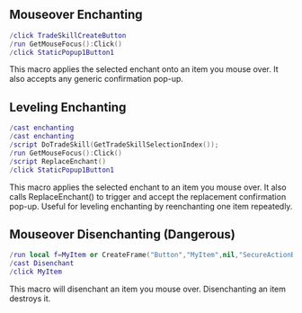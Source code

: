 ## Mouseover Enchanting
```lua
/click TradeSkillCreateButton
/run GetMouseFocus():Click()
/click StaticPopup1Button1
```
This macro applies the selected enchant onto an item you mouse over. It also accepts any generic confirmation pop-up.

## Leveling Enchanting
```lua
/cast enchanting
/cast enchanting
/script DoTradeSkill(GetTradeSkillSelectionIndex());
/run GetMouseFocus():Click()
/script ReplaceEnchant()
/click StaticPopup1Button1
```
This macro applies the selected enchant to an item you mouse over. It also calls ReplaceEnchant() to trigger and accept the replacement confirmation pop-up. Useful for leveling enchanting by reenchanting one item repeatedly.

## Mouseover Disenchanting (Dangerous)
```lua
/run local f=MyItem or CreateFrame("Button","MyItem",nil,"SecureActionButtonTemplate") f:SetAttribute("type","click") f:SetAttribute("clickbutton",GetMouseFocus())
/cast Disenchant
/click MyItem
```
This macro will disenchant an item you mouse over. Disenchanting an item destroys it.
